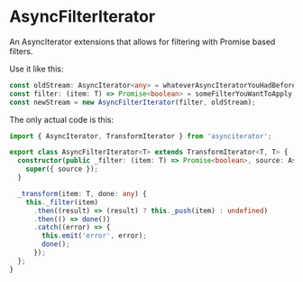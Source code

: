 # AsyncFilterIterator

An AsyncIterator extensions that allows for filtering with Promise based filters.

Use it like this:

```ts
const oldStream: AsyncIterator<any> = whateverAsyncIteratorYouHadBefore;
const filter: (item: T) => Promise<boolean> = someFilterYouWantToApply;
const newStream = new AsyncFilterIterator(filter, oldStream);
```

The only actual code is this:

```ts
import { AsyncIterator, TransformIterator } from 'asynciterator';

export class AsyncFilterIterator<T> extends TransformIterator<T, T> {
  constructor(public _filter: (item: T) => Promise<boolean>, source: AsyncIterator<T>) {
    super({ source });
  }

  _transform(item: T, done: any) {
    this._filter(item)
      .then((result) => (result) ? this._push(item) : undefined)
      .then(() => done())
      .catch((error) => {
        this.emit('error', error);
        done();
      });
  };
}
```
